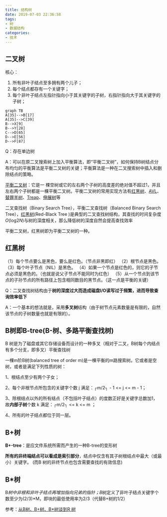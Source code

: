 ```yaml
---
title: 结构树
date: 2019-07-03 22:36:58
tags:
- 树
- 数据结构
categories:
- 技术
---
```

## 二叉树
核心：
1. 所有非叶子结点至多拥有两个儿子；
2. 每个结点都存有一个关键字；
3. 每个非叶子结点左指针指向小于其关键字的子树，右指针指向大于其关键字的子树；

```mermaid
graph TB  
A[35]-->B[17]
A[35]-->C[39]
B-->X[9]
B-->Y[28]
C-->D[65]
D-->E[56]
D-->F[87]
```

Q：存在单边树

A：可以在原二叉搜索树上加入平衡算法，即“平衡二叉树”，如何保持B树结点分布均匀的平衡算法是平衡二叉树的关键；平衡算法是一种在二叉搜索树中插入和删除结点的策略。

[平衡二叉树]([https://baike.baidu.com/item/%E5%B9%B3%E8%A1%A1%E4%BA%8C%E5%8F%89%E6%A0%91/10421057?fr=aladdin](https://baike.baidu.com/item/平衡二叉树/10421057?fr=aladdin))：它是一 棵空树或它的左右两个子树的高度差的绝对值不超过1，并且左右两个子树都是一棵平衡二叉树。平衡二叉树的常用实现方法有[红黑树](https://baike.baidu.com/item/红黑树/2413209)、[AVL](https://baike.baidu.com/item/AVL/7543015)、[替罪羊树](https://baike.baidu.com/item/替罪羊树/13859070)、[Treap](https://baike.baidu.com/item/Treap)、[伸展树](https://baike.baidu.com/item/伸展树/7003945)等

二叉查找树（Binary Search Tree），平衡二叉查找树（Balanced Binary Search Tree），[红黑树](http://blog.csdn.net/v_JULY_v/category/774945.aspx)(Red-Black Tree )是典型的二叉查找树结构，其查找的时间复杂度*O*(log2*N*)与树的深度相关，那么降低树的深度自然会提高查找效率

平衡二叉树，红黑树即为平衡二叉树的一种。

## 红黑树

（1）每个节点要么是黑色，要么是红色。（节点非黑即红）
（2）根节点是黑色。
（3）每个叶子节点（NIL）是黑色。 
（4）如果一个节点是红色的，则它的子节点必须是黑色的。（也就是说父子节点不能同时为红色）
（5）从一个节点到该节点的子孙节点的所有路径上包含相同数目的黑节点。（这一点是平衡的关键）




Q：二叉查找树结构由于**树的深度过大而造成磁盘I/O读写过于频繁，进而导致查询效率低下**

A：一个基本的想法就是，采用**多叉树**结构（由于树节点元素数量是有限的，自然该节点的子树数量也就是有限的）。



## B树即B-tree(B-树、多路平衡查找树)

B 树是为了磁盘或其它存储设备而设计的一种多叉（相对于二叉，B树每个内结点有多个分支，即多叉）平衡查找树

一棵m阶B树(balanced tree of order m)是一棵平衡的m路搜索树。它或者是空树，或者是满足下列性质的树：

1、根结点至少有两个子女；

2、每个非根节点所包含的关键字个数 j 满足：┌m/2┐ - 1 <= j <= m - 1；

3、除根结点以外的所有结点（不包括叶子结点）的度数正好是关键字总数加1，故**内部子树**个数 k 满足：┌m/2┐ <= k <= m ；

4、所有的叶子结点都位于同一层。

## B+树

**B+-tree**：是应文件系统所需而产生的一种B-tree的变形树

**所有的非终端结点可以看成是索引部分**，结点中仅含有其子树根结点中最大（或最小）关键字。 (而B 树的非终节点也包含需要查找的有效信息)

## B*树

B*树中非根和非叶子结点再增加指向兄弟的指针；B*树定义了非叶子结点关键字个数至少为(2/3)*M，即块的最低使用率为2/3（代替B+树的1/2）



参考：[从B树、B+树、B*树谈到R 树](https://blog.csdn.net/v_JULY_v/article/details/6530142/)